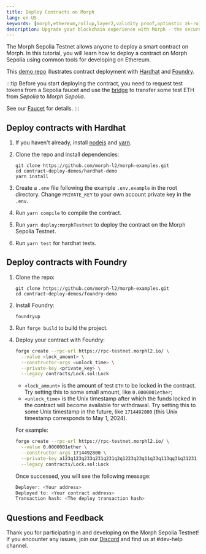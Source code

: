 ```yaml
---
title: Deploy Contracts on Morph
lang: en-US
keywords: [morph,ethereum,rollup,layer2,validity proof,optimstic zk-rollup]
description: Upgrade your blockchain experience with Morph - the secure decentralized, cost0efficient, and high-performing optimstic zk-rollup solution. Try it now!
---
```




The Morph Sepolia Testnet allows anyone to deploy a smart contract on Morph. In this tutorial, you will learn how to deploy a contract on Morph Sepolia using common tools for developing on Ethereum. 

This [demo repo](https://github.com/morph-l2/morph-examples/tree/main/contract-deploy-demo) illustrates contract deployment with [Hardhat](https://hardhat.org/) and [Foundry](https://github.com/foundry-rs/foundry).

:::tip
  Before you start deploying the contract, you need to request test tokens from a Sepolia faucet and use the
  [bridge](https://bridge-testnet.morphl2.io) to transfer some test ETH from _Sepolia_ to _Morph Sepolia_. 
  
  See our [Faucet](../../quick-start/3-faucet.md) for details.
:::

<!--

## Deploy contracts with Remix

-->


## Deploy contracts with Hardhat

1. If you haven't already, install [nodejs](https://nodejs.org/en/download/) and [yarn](https://classic.yarnpkg.com/lang/en/docs/install).
2. Clone the repo and install dependencies:

   ```shell
   git clone https://github.com/morph-l2/morph-examples.git
   cd contract-deploy-demos/hardhat-demo
   yarn install
   ```

3. Create a `.env` file following the example `.env.example` in the root directory. Change `PRIVATE_KEY` to your own account private key in the `.env`.

4. Run `yarn compile` to compile the contract.

5. Run `yarn deploy:morphTestnet` to deploy the contract on the Morph Sepolia Testnet.

6. Run `yarn test` for hardhat tests.

## Deploy contracts with Foundry

1. Clone the repo:

   ```shell
   git clone https://github.com/morph-l2/morph-examples.git
   cd contract-deploy-demos/foundry-demo
   ```

2. Install Foundry:

   ```shell
   foundryup
   ```

3. Run `forge build` to build the project.

4. Deploy your contract with Foundry:

   ```bash
   forge create --rpc-url https://rpc-testnet.morphl2.io/ \
     --value <lock_amount> \
     --constructor-args <unlock_time> \
     --private-key <private_key> \
     --legacy contracts/Lock.sol:Lock
   ```

   - `<lock_amount>` is the amount of test `ETH` to be locked in the contract. Try setting this to some small amount, like `0.0000001ether`;
   - `<unlock_time>` is the Unix timestamp after which the funds locked in the contract will become available for withdrawal. Try setting this to some Unix timestamp in the future, like `1714492800` (this Unix timestamp corresponds to May 1, 2024).

   For example:

   ```bash
   forge create --rpc-url https://rpc-testnet.morphl2.io/ \
     --value 0.0000001ether \
     --constructor-args 1714492800 \
     --private-key a123q123q233q231q231q2q1223q23q11q33q113qq31q31231 \
     --legacy contracts/Lock.sol:Lock
   ```

   Once successed, you will see the following message:

   ```bash
   Deployer: <Your address>
   Deployed to: <Your contract address>
   Transaction hash: <The deploy transaction hash>
   ```


## Questions and Feedback

Thank you for participating in and developing on the Morph Sepolia Testnet! If you encounter any issues, join our [Discord](https://discord.com/invite/5SmG4yhzVZ) and find us at #dev-help channel.


